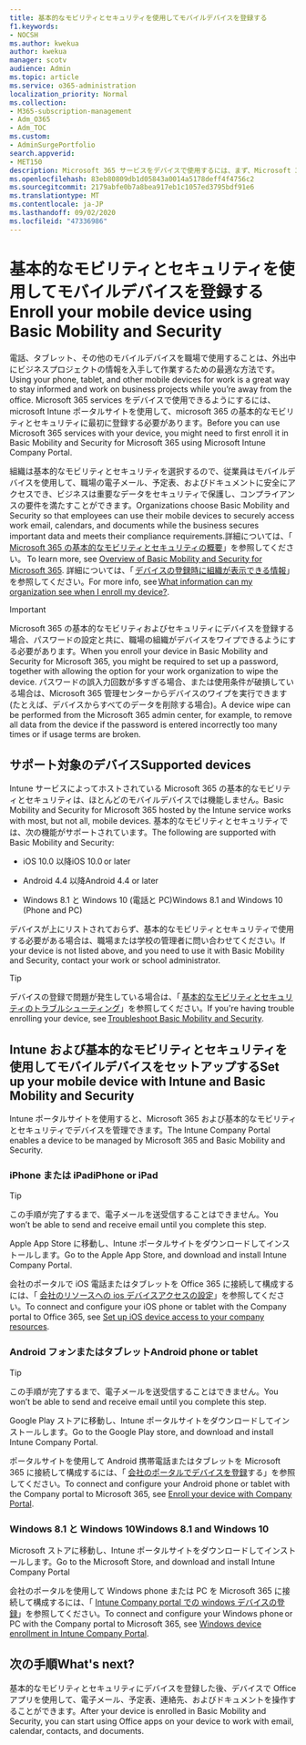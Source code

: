 ```yaml
---
title: 基本的なモビリティとセキュリティを使用してモバイルデバイスを登録する
f1.keywords:
- NOCSH
ms.author: kwekua
author: kwekua
manager: scotv
audience: Admin
ms.topic: article
ms.service: o365-administration
localization_priority: Normal
ms.collection:
- M365-subscription-management
- Adm_O365
- Adm_TOC
ms.custom:
- AdminSurgePortfolio
search.appverid:
- MET150
description: Microsoft 365 サービスをデバイスで使用するには、まず、Microsoft 365 の基本的なモビリティとセキュリティに登録する必要があります。
ms.openlocfilehash: 83eb80809db1d05843a0014a5178deff4f4756c2
ms.sourcegitcommit: 2179abfe0b7a8bea917eb1c1057ed3795bdf91e6
ms.translationtype: MT
ms.contentlocale: ja-JP
ms.lasthandoff: 09/02/2020
ms.locfileid: "47336986"
---
```

# <a name="enroll-your-mobile-device-using-basic-mobility-and-security"></a><span data-ttu-id="83b8f-103">基本的なモビリティとセキュリティを使用してモバイルデバイスを登録する</span><span class="sxs-lookup"><span data-stu-id="83b8f-103">Enroll your mobile device using Basic Mobility and Security</span></span>

<span data-ttu-id="83b8f-104">電話、タブレット、その他のモバイルデバイスを職場で使用することは、外出中にビジネスプロジェクトの情報を入手して作業するための最適な方法です。</span><span class="sxs-lookup"><span data-stu-id="83b8f-104">Using your phone, tablet, and other mobile devices for work is a great way to stay informed and work on business projects while you’re away from the office.</span></span> <span data-ttu-id="83b8f-105">Microsoft 365 services をデバイスで使用できるようにするには、microsoft Intune ポータルサイトを使用して、microsoft 365 の基本的なモビリティとセキュリティに最初に登録する必要があります。</span><span class="sxs-lookup"><span data-stu-id="83b8f-105">Before you can use Microsoft 365 services with your device, you might need to first enroll it in Basic Mobility and Security for Microsoft 365 using Microsoft Intune Company Portal.</span></span>

<span data-ttu-id="83b8f-106">組織は基本的なモビリティとセキュリティを選択するので、従業員はモバイルデバイスを使用して、職場の電子メール、予定表、およびドキュメントに安全にアクセスでき、ビジネスは重要なデータをセキュリティで保護し、コンプライアンスの要件を満たすことができます。</span><span class="sxs-lookup"><span data-stu-id="83b8f-106">Organizations choose Basic Mobility and Security so that employees can use their mobile devices to securely access work email, calendars, and documents while the business secures important data and meets their compliance requirements.</span></span><span data-ttu-id="83b8f-107">詳細については、「 [Microsoft 365 の基本的なモビリティとセキュリティの概要](overview-of-basic-mobility-and-security-for-microsoft-365.md)」を参照してください。</span><span class="sxs-lookup"><span data-stu-id="83b8f-107"> To learn more, see [Overview of Basic Mobility and Security for Microsoft 365](overview-of-basic-mobility-and-security-for-microsoft-365.md).</span></span> <span data-ttu-id="83b8f-108">詳細については、「 [デバイスの登録時に組織が表示できる情報](https://docs.microsoft.com/intune-user-help/what-info-can-your-company-see-when-you-enroll-your-device-in-intune)」を参照してください。</span><span class="sxs-lookup"><span data-stu-id="83b8f-108">For more info, see [What information can my organization see when I enroll my device?](https://docs.microsoft.com/intune-user-help/what-info-can-your-company-see-when-you-enroll-your-device-in-intune).</span></span>

>[!IMPORTANT] 
><span data-ttu-id="83b8f-109">Microsoft 365 の基本的なモビリティおよびセキュリティにデバイスを登録する場合、パスワードの設定と共に、職場の組織がデバイスをワイプできるようにする必要があります。</span><span class="sxs-lookup"><span data-stu-id="83b8f-109">When you enroll your device in Basic Mobility and Security for Microsoft 365, you might be required to set up a password, together with allowing the option for your work organization to wipe the device.</span></span> <span data-ttu-id="83b8f-110">パスワードの誤入力回数が多すぎる場合、または使用条件が破損している場合は、Microsoft 365 管理センターからデバイスのワイプを実行できます (たとえば、デバイスからすべてのデータを削除する場合)。</span><span class="sxs-lookup"><span data-stu-id="83b8f-110">A device wipe can be performed from the Microsoft 365 admin center, for example, to remove all data from the device if the password is entered incorrectly too many times or if usage terms are broken.</span></span>

## <a name="supported-devices"></a><span data-ttu-id="83b8f-111">サポート対象のデバイス</span><span class="sxs-lookup"><span data-stu-id="83b8f-111">Supported devices</span></span>

<span data-ttu-id="83b8f-112">Intune サービスによってホストされている Microsoft 365 の基本的なモビリティとセキュリティは、ほとんどのモバイルデバイスでは機能しません。</span><span class="sxs-lookup"><span data-stu-id="83b8f-112">Basic Mobility and Security for Microsoft 365 hosted by the Intune service works with most, but not all, mobile devices.</span></span> <span data-ttu-id="83b8f-113">基本的なモビリティとセキュリティでは、次の機能がサポートされています。</span><span class="sxs-lookup"><span data-stu-id="83b8f-113">The following are supported with Basic Mobility and Security:</span></span>

- <span data-ttu-id="83b8f-114">iOS 10.0 以降</span><span class="sxs-lookup"><span data-stu-id="83b8f-114">iOS 10.0 or later</span></span>
    
- <span data-ttu-id="83b8f-115">Android 4.4 以降</span><span class="sxs-lookup"><span data-stu-id="83b8f-115">Android 4.4 or later</span></span>
    
- <span data-ttu-id="83b8f-116">Windows 8.1 と Windows 10 (電話と PC)</span><span class="sxs-lookup"><span data-stu-id="83b8f-116">Windows 8.1 and Windows 10 (Phone and PC)</span></span>
    
<span data-ttu-id="83b8f-117">デバイスが上にリストされておらず、基本的なモビリティとセキュリティで使用する必要がある場合は、職場または学校の管理者に問い合わせてください。</span><span class="sxs-lookup"><span data-stu-id="83b8f-117">If your device is not listed above, and you need to use it with Basic Mobility and Security, contact your work or school administrator.</span></span>

>[!TIP] 
><span data-ttu-id="83b8f-118">デバイスの登録で問題が発生している場合は、「 [基本的なモビリティとセキュリティのトラブルシューティング](troubleshoot-basic-mobility-and-security.md)」を参照してください。</span><span class="sxs-lookup"><span data-stu-id="83b8f-118">If you're having trouble enrolling your device, see [Troubleshoot Basic Mobility and Security](troubleshoot-basic-mobility-and-security.md).</span></span>

## <a name="set-up-your-mobile-device-with-intune-and-basic-mobility-and-security"></a><span data-ttu-id="83b8f-119">Intune および基本的なモビリティとセキュリティを使用してモバイルデバイスをセットアップする</span><span class="sxs-lookup"><span data-stu-id="83b8f-119">Set up your mobile device with Intune and Basic Mobility and Security</span></span>

<span data-ttu-id="83b8f-120">Intune ポータルサイトを使用すると、Microsoft 365 および基本的なモビリティとセキュリティでデバイスを管理できます。</span><span class="sxs-lookup"><span data-stu-id="83b8f-120">The Intune Company Portal enables a device to be managed by Microsoft 365 and Basic Mobility and Security.</span></span>

### <a name="iphone-or-ipad"></a><span data-ttu-id="83b8f-121">iPhone または iPad</span><span class="sxs-lookup"><span data-stu-id="83b8f-121">iPhone or iPad</span></span>

>[!TIP]
><span data-ttu-id="83b8f-122">この手順が完了するまで、電子メールを送受信することはできません。</span><span class="sxs-lookup"><span data-stu-id="83b8f-122">You won’t be able to send and receive email until you complete this step.</span></span>

<span data-ttu-id="83b8f-123">Apple App Store に移動し、Intune ポータルサイトをダウンロードしてインストールします。</span><span class="sxs-lookup"><span data-stu-id="83b8f-123">Go to the Apple App Store, and download and install Intune Company Portal.</span></span>

<span data-ttu-id="83b8f-124">会社のポータルで iOS 電話またはタブレットを Office 365 に接続して構成するには、「 [会社のリソースへの ios デバイスアクセスの設定](https://go.microsoft.com/fwlink/?linkid=875316)」を参照してください。</span><span class="sxs-lookup"><span data-stu-id="83b8f-124">To connect and configure your iOS phone or tablet with the Company portal to Office 365, see [Set up iOS device access to your company resources](https://go.microsoft.com/fwlink/?linkid=875316).</span></span>

### <a name="android-phone-or-tablet"></a><span data-ttu-id="83b8f-125">Android フォンまたはタブレット</span><span class="sxs-lookup"><span data-stu-id="83b8f-125">Android phone or tablet</span></span>

>[!TIP]
><span data-ttu-id="83b8f-126">この手順が完了するまで、電子メールを送受信することはできません。</span><span class="sxs-lookup"><span data-stu-id="83b8f-126">You won’t be able to send and receive email until you complete this step.</span></span>

<span data-ttu-id="83b8f-127">Google Play ストアに移動し、Intune ポータルサイトをダウンロードしてインストールします。</span><span class="sxs-lookup"><span data-stu-id="83b8f-127">Go to the Google Play store, and download and install Intune Company Portal.</span></span>

<span data-ttu-id="83b8f-128">ポータルサイトを使用して Android 携帯電話またはタブレットを Microsoft 365 に接続して構成するには、「 [会社のポータルでデバイスを登録](https://go.microsoft.com/fwlink/?linkid=875317)する」を参照してください。</span><span class="sxs-lookup"><span data-stu-id="83b8f-128">To connect and configure your Android phone or tablet with the Company portal to Microsoft 365, see [Enroll your device with Company Portal](https://go.microsoft.com/fwlink/?linkid=875317).</span></span>

### <a name="windows-81-and-windows-10"></a><span data-ttu-id="83b8f-129">Windows 8.1 と Windows 10</span><span class="sxs-lookup"><span data-stu-id="83b8f-129">Windows 8.1 and Windows 10</span></span>

<span data-ttu-id="83b8f-130">Microsoft ストアに移動し、Intune ポータルサイトをダウンロードしてインストールします。</span><span class="sxs-lookup"><span data-stu-id="83b8f-130">Go to the Microsoft Store, and download and install Intune Company Portal</span></span>

<span data-ttu-id="83b8f-131">会社のポータルを使用して Windows phone または PC を Microsoft 365 に接続して構成するには、「 [Intune Company portal での windows デバイスの登録](https://docs.microsoft.com/intune-user-help/windows-enrollment-company-portal)」を参照してください。</span><span class="sxs-lookup"><span data-stu-id="83b8f-131">To connect and configure your Windows phone or PC with the Company portal to Microsoft 365, see [Windows device enrollment in Intune Company Portal](https://docs.microsoft.com/intune-user-help/windows-enrollment-company-portal).</span></span>

## <a name="whats-next"></a><span data-ttu-id="83b8f-132">次の手順</span><span class="sxs-lookup"><span data-stu-id="83b8f-132">What's next?</span></span>

<span data-ttu-id="83b8f-133">基本的なモビリティとセキュリティにデバイスを登録した後、デバイスで Office アプリを使用して、電子メール、予定表、連絡先、およびドキュメントを操作することができます。</span><span class="sxs-lookup"><span data-stu-id="83b8f-133">After your device is enrolled in Basic Mobility and Security, you can start using Office apps on your device to work with email, calendar, contacts, and documents.</span></span>
